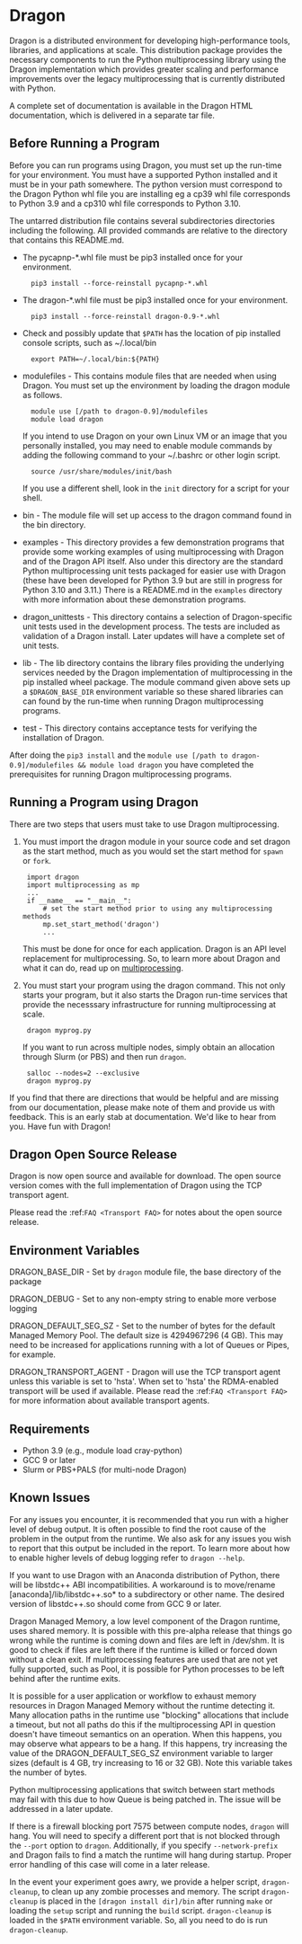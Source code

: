 Dragon
======

Dragon is a distributed environment for developing high-performance tools,
libraries, and applications at scale. This distribution package provides the
necessary components to run the Python multiprocessing library using the Dragon
implementation which provides greater scaling and performance improvements over
the legacy multiprocessing that is currently distributed with Python.

A complete set of documentation is available in the Dragon HTML documentation, which
is delivered in a separate tar file.

Before Running a Program
------------------------

Before you can run programs using Dragon, you must set up the run-time for your
environment. You must have a supported Python installed and it must be in your path
somewhere. The python version must  correspond to the Dragon Python whl file you
are installing eg a cp39 whl file corresponds to Python 3.9 and a cp310 whl file
corresponds to Python 3.10.

The untarred distribution file contains several subdirectories directories
including the following. All provided commands are relative to the directory
that contains this README.md.

* The pycapnp-*.whl file must be pip3 installed once for your environment.

        pip3 install --force-reinstall pycapnp-*.whl

* The dragon-*.whl file must be pip3 installed once for your environment.

        pip3 install --force-reinstall dragon-0.9-*.whl

* Check and possibly update that `$PATH` has the location of pip installed
  console scripts, such as ~/.local/bin

        export PATH=~/.local/bin:${PATH}

* modulefiles - This contains module files that are needed when using Dragon.
  You must set up the environment by loading the dragon module as follows.

        module use [/path to dragon-0.9]/modulefiles
        module load dragon

  If you intend to use Dragon on your own Linux VM or an image that you
  personally installed, you may need to enable module commands by adding the
  following command to your ~/.bashrc or other login script.

        source /usr/share/modules/init/bash

  If you use a different shell, look in the `init` directory for a script for
  your shell.

* bin - The module file will set up access to the dragon command found in the
  bin directory.

* examples - This directory provides a few demonstration programs that provide
  some working examples of using multiprocessing with Dragon and of the Dragon API
  itself. Also under this directory are the standard Python multiprocessing unit
  tests packaged for easier use with Dragon (these have been developed for
  Python 3.9 but are still in progress for Python 3.10 and 3.11.) There is a
  README.md in the `examples` directory with more information about these 
  demonstration programs.

* dragon_unittests - This directory contains a selection of Dragon-specific unit
  tests used in the development process.  The tests are included as validation
  of a Dragon install.  Later updates will have a complete set of unit tests.

* lib - The lib directory contains the library files providing the underlying
  services needed by the Dragon implementation of multiprocessing in the pip
  installed wheel package. The module command given above sets up a
  `$DRAGON_BASE_DIR` environment variable so these shared libraries can can
  found by the run-time when running Dragon multiprocessing programs.

* test - This directory contains acceptance tests for verifying the installation
  of Dragon.

After doing the `pip3 install` and the
`module use [/path to dragon-0.9]/modulefiles && module load dragon` you have
completed the prerequisites for running Dragon multiprocessing programs.

Running a Program using Dragon
------------------------------

There are two steps that users must take to use Dragon multiprocessing.

1. You must import the dragon module in your source code and set dragon as the
   start method, much as you would set the start method for `spawn` or `fork`.

        import dragon
        import multiprocessing as mp
        ...
        if __name__ == "__main__":
            # set the start method prior to using any multiprocessing methods
            mp.set_start_method('dragon')
            ...

   This must be done for once for each application. Dragon is an API level
   replacement for multiprocessing. So, to learn more about Dragon and what it
   can do, read up on
   [multiprocessing](https://docs.python.org/3/library/multiprocessing.html).


2. You must start your program using the dragon command. This not only starts
   your program, but it also starts the Dragon run-time services that provide
   the necesssary infrastructure for running multiprocessing at scale.

        dragon myprog.py

    If you want to run across multiple nodes, simply obtain an allocation through
    Slurm (or PBS) and then run `dragon`.

        salloc --nodes=2 --exclusive
        dragon myprog.py


If you find that there are directions that would be helpful and are missing from
our documentation, please make note of them and provide us with feedback. This is
an early stab at documentation. We'd like to hear from you. Have fun with Dragon!

Dragon Open Source Release
------------------------------

Dragon is now open source and available for download. The open source version
comes with the full implementation of Dragon using the TCP transport agent.

Please read the :ref:`FAQ <Transport FAQ>` for notes about the open source release.

Environment Variables
---------------------

DRAGON_BASE_DIR - Set by `dragon` module file, the base directory of the package

DRAGON_DEBUG - Set to any non-empty string to enable more verbose logging

DRAGON_DEFAULT_SEG_SZ - Set to the number of bytes for the default Managed Memory Pool.
                        The default size is 4294967296 (4 GB).  This may need to be
                        increased for applications running with a lot of Queues or Pipes,
                        for example.

DRAGON_TRANSPORT_AGENT - Dragon will use the TCP transport agent unless this variable is set
                         to 'hsta'. When set to 'hsta' the RDMA-enabled transport will be used if available.
                         Please read the :ref:`FAQ <Transport FAQ>` for more information about available
                         transport agents.

Requirements
------------

- Python 3.9 (e.g., module load cray-python)
- GCC 9 or later
- Slurm or PBS+PALS (for multi-node Dragon)

Known Issues
------------

For any issues you encounter, it is recommended that you run with a higher level of debug
output. It is often possible to find the root cause of the problem in the output from the
runtime. We also ask for any issues you wish to report that this output be included in the
report. To learn more about how to enable higher levels of debug logging refer to
`dragon --help`.

If you want to use Dragon with an Anaconda distribution of Python, there will be
libstdc++ ABI incompatibilities.  A workaround is to move/rename
[anaconda]/lib/libstdc++.so* to a subdirectory or other name.  The desired version
of libstdc++.so should come from GCC 9 or later.

Dragon Managed Memory, a low level component of the Dragon runtime, uses shared memory.
It is possible with this pre-alpha release that things go wrong while the runtime
is coming down and files are left in /dev/shm.  It is good to check if files are left
there if the runtime is killed or forced down without a clean exit.  If multiprocessing
features are used that are not yet fully supported, such as Pool, it is possible for
Python processes to be left behind after the runtime exits.

It is possible for a user application or workflow to exhaust memory resources in Dragon
Managed Memory without the runtime detecting it. Many allocation paths in the runtime use
"blocking" allocations that include a timeout, but not all paths do this if the multiprocessing
API in question doesn't have timeout semantics on an operation. When this happens, you
may observe what appears to be a hang. If this happens, try increasing the value of the
DRAGON_DEFAULT_SEG_SZ environment variable to larger sizes (default is 4 GB, try increasing
to 16 or 32 GB). Note this variable takes the number of bytes.

Python multiprocessing applications that switch between start methods may fail with this
due to how Queue is being patched in.  The issue will be addressed in a later update.

If there is a firewall blocking port 7575 between compute nodes, `dragon` will hang. You
will need to specify a different port that is not blocked through the `--port` option to
`dragon`. Additionally, if you specify `--network-prefix` and Dragon fails to find a match
the runtime will hang during startup. Proper error handling of this case will come in a later
release.

In the event your experiment goes awry, we provide a helper script, `dragon-cleanup`, to clean
up any zombie processes and memory. The script `dragon-cleanup` is placed in the `[dragon install dir]/bin`
after running `make` or loading the `setup` script and running the `build` script.  `dragon-cleanup` is loaded
in the `$PATH` environment variable. So, all you need to do is run `dragon-cleanup`.
